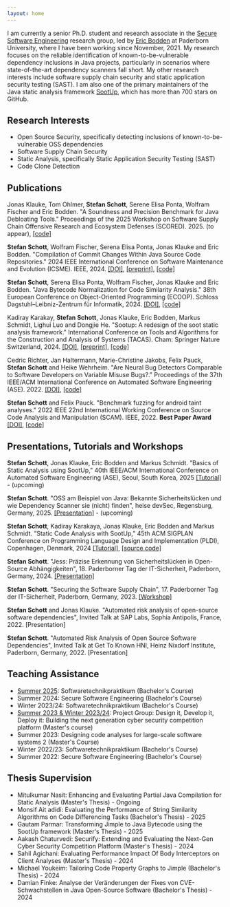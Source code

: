 ```yaml
---
layout: home
---
```


I am currently a senior Ph.D. student and research associate in the [Secure Software Engineering](https://www.hni.uni-paderborn.de/en/sse/) research group, led by [Eric Bodden](https://www.bodden.de/) at Paderborn University, where I have been working since November, 2021. My research focuses on the reliable identification of known-to-be-vulnerable dependency inclusions in Java projects, particularly in scenarios where state-of-the-art dependency scanners fall short. My other research interests include software supply chain security and static application security testing (SAST). I am also one of the primary maintainers of the Java static analysis framework [SootUp](https://github.com/soot-oss/SootUp), which has more than 700 stars on GitHub.

## Research Interests

- Open Source Security, specifically detecting inclusions of known-to-be-vulnerable OSS dependencies
- Software Supply Chain Security
- Static Analysis, specifically Static Application Security Testing (SAST)
- Code Clone Detection

## Publications

Jonas Klauke, Tom Ohlmer, **Stefan Schott**, Serene Elisa Ponta, Wolfram Fischer and Eric Bodden. "A Soundness and Precision Benchmark for Java Debloating Tools." Proceedings of the 2025 Workshop on Software Supply Chain Offensive Research and Ecosystem Defenses (SCORED). 2025. (to appear), [[code]](https://github.com/secure-software-engineering/Deblometer)

**Stefan Schott**, Wolfram Fischer, Serena Elisa Ponta, Jonas Klauke and Eric Bodden. "Compilation of Commit Changes Within Java Source Code Repositories." 2024 IEEE International Conference on Software Maintenance and Evolution (ICSME). IEEE, 2024. [[DOI]](https://doi.org/10.1109/ICSME58944.2024.00038), [[preprint]](https://arxiv.org/abs/2407.17853), [[code]](https://github.com/stschott/jess)

**Stefan Schott**, Serena Elisa Ponta, Wolfram Fischer, Jonas Klauke and Eric Bodden. "Java Bytecode Normalization for Code Similarity Analysis." 38th European Conference on Object-Oriented Programming (ECOOP). Schloss Dagstuhl–Leibniz-Zentrum für Informatik, 2024. [[DOI]](https://doi.org/10.4230/LIPIcs.ECOOP.2024.37), [[code]](https://github.com/stschott/jnorm-tool)

Kadiray Karakay, **Stefan Schott**, Jonas Klauke, Eric Bodden, Markus Schmidt, Lighui Luo and Dongjie He. "Sootup: A redesign of the soot static analysis framework." International Conference on Tools and Algorithms for the Construction and Analysis of Systems (TACAS). Cham: Springer Nature Switzerland, 2024. [[DOI]](https://doi.org/10.1007/978-3-031-57246-3_13), [[preprint]](https://github.com/soot-oss/SootUp/blob/develop/docs/SootUp-paper.pdf), [[code]](https://github.com/soot-oss/SootUp)

Cedric Richter, Jan Haltermann, Marie-Christine Jakobs, Felix Pauck, **Stefan Schott** and Heike Wehrheim. "Are Neural Bug Detectors Comparable to Software Developers on Variable Misuse Bugs?." Proceedings of the 37th IEEE/ACM International Conference on Automated Software Engineering (ASE). 2022. [[DOI]](https://doi.org/10.1145/3551349.3561156), [[code]](https://github.com/cedricrupb/ASE22-neural-bug-detectors-comparable-to-developers/tree/v1.1)

**Stefan Schott** and Felix Pauck. "Benchmark fuzzing for android taint analyses." 2022 IEEE 22nd International Working Conference on Source Code Analysis and Manipulation (SCAM). IEEE, 2022. **Best Paper Award** [[DOI]](https://doi.org/10.1109/SCAM55253.2022.00007), [[code]](https://github.com/stschott/genbenchdroid)



## Presentations, Tutorials and Workshops

**Stefan Schott**, Jonas Klauke, Eric Bodden and Markus Schmidt. ”Basics of Static Analysis using SootUp,” 40th IEEE/ACM International Conference on Automated Software Engineering (ASE), Seoul, South Korea, 2025 [[Tutorial]](https://conf.researchr.org/track/ase-2025/ase-2025-tutorials) - (upcoming)

**Stefan Schott**. "OSS am Beispiel von Java: Bekannte Sicherheitslücken und wie Dependency Scanner sie (nicht) finden", heise devSec, Regensburg, Germany, 2025. [[Presentation]](https://www.heise-devsec.de/veranstaltung-83767-0-oss-am-beispiel-von-java-bekannte-sicherheitsluecken-und-wie-dependency-scanner-sie-nicht-finden.html) - (upcoming)

**Stefan Schott**, Kadiray Karakaya, Jonas Klauke, Eric Bodden and Markus Schmidt. ”Static Code Analysis with SootUp,” 45th ACM SIGPLAN Conference on Programming Language Design and Implementation (PLDI), Copenhagen, Denmark, 2024 [[Tutorial]](https://pldi24.sigplan.org/details/pldi-2024-tutorials/4/Static-Code-Analysis-with-SootUp), [[source code]](https://github.com/soot-oss/SootUp-Tutorial)

**Stefan Schott**. "Jess: Präzise Erkennung von Sicherheitslücken in Open-Source Abhängigkeiten", 18. Paderborner Tag der IT-Sicherheit, Paderborn, Germany, 2024. [[Presentation]](https://www.sicp.de/aktuelle-veranstaltungen/paderborner-tag-der-it-sicherheit/paderborner-18-tag-der-it-sicherheit/referentinnen)

**Stefan Schott**. "Securing the Software Supply Chain", 17. Paderborner Tag der IT-Sicherheit, Paderborn, Germany, 2023. [[Workshop]](https://www.sicp.de/fileadmin/sicp/veranstaltungen/Veranstaltungs-Archiv/tdits/Flyer_TdITS_2023_final.pdf)

**Stefan Schott** and Jonas Klauke. "Automated risk analysis of open-source software dependencies", Invited Talk at SAP Labs, Sophia Antipolis, France, 2022. [Presentation]

**Stefan Schott**. "Automated Risk Analysis of Open Source Software Dependencies", Invited Talk at Get To Known HNI, Heinz Nixdorf Institute, Paderborn, Germany, 2022. [Presentation]


## Teaching Assistance

- [Summer 2025](https://www.hni.uni-paderborn.de/sse/lehre/swtpra): Softwaretechnikpraktikum (Bachelor's Course)
- Summer 2024: Secure Software Engineering (Bachelor's Course)
- Winter 2023/24: Softwaretechnikpraktikum (Bachelor's Course)
- [Summer 2023 & Winter 2023/24](https://www.hni.uni-paderborn.de/sse/lehre/projektgruppen-vergangener-semester/ss-ws-design-it-develop-it-deploy-it): Project Group: Design it, Develop it, Deploy it: Building the next generation cyber security competition platform (Master's course) 
- Summer 2023: Designing code analyses for large-scale software systems 2 (Master's Course)
- Winter 2022/23: Softwaretechnikpraktikum (Bachelor's Course)
- Summer 2022: Secure Software Engineering (Bachelor's Course)


## Thesis Supervision

- Mitulkumar Nasit: Enhancing and Evaluating Partial Java Compilation for Static Analysis (Master's Thesis) - Ongoing
- Monsif Ait adidi: Evaluating the Performance of String Similarity Algorithms on Code Differencing Tasks (Bachelor's Thesis) - 2025
- Gautam Parmar: Transforming Jimple to Java Bytecode using the SootUp framework (Master's Thesis) - 2025
- Aakash Chaturvedi: Securify: Extending and Evaluating the Next-Gen Cyber Security Competition Platform (Master's Thesis) - 2024
- Sahil Agichani: Evaluating Performance Impact Of Body Interceptors on Client Analyses (Master's Thesis) - 2024
- Michael Youkeim: Tailoring Code Property Graphs to Jimple (Bachelor's Thesis) - 2024
- Damian Finke: Analyse der Veränderungen der Fixes von CVE-Schwachstellen in Java Open-Source Software (Bachelor's Thesis) - 2024